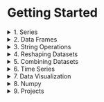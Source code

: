 # Getting Started

<details>
<summary>1. Series</summary>

- [ ] Attributes
- [ ] Methods
- [ ] Handling CSV files
- [ ] head() & tail()
- [ ] Sorting values in a Series
- [ ] Counting values in a Series
- [ ] Accessing elements via position
- [ ] Accessing elements via index

</details>

<details>
<summary>2. Data Frames</summary>

- [ ] Handling excel files
- [ ] Methods
- [ ] describe() & info()
- [ ] nlargest() & nsmallest()
- [ ] set_index() & reset_index()
- [ ] Removing columns/rows in a DataFrame with drop()
- [ ] Adding columns to a DataFrame
- [ ] dropna()
- [ ] fillna()
- [ ] .loc[]
- [ ] .iloc[]
- [ ] Broadcasting
- [ ] Conditions
- [ ] Multiple conditions
- [ ] between()
- [ ] isin(), isnull(), & notnull() 
- [ ] Renaming 
- [ ] apply() 
- [ ] map() & applymap() 
- [ ] astype() 
- [ ] replace() 
- [ ] where() 
- [ ] agg() 
- [ ] copy() 
- [ ] Multi-indexing 

</details>

<details>
<summary>3. String Operations</summary>

- [ ] .str 
- [ ] startswith() & endswith() 
- [ ] Index & columns 

</details>

<details>
<summary>4. Reshaping Datasets</summary>

- [ ] transpose() 
- [ ] stack() & unstack() 
- [ ] melt() 
- [ ] pivot() 
- [ ] pivot_table() 
- [ ] groupby() 

</details>

<details>
<summary>5. Combining Datasets</summary>

- [ ] concat() 
- [ ] merge() 
- [ ] Outer join 
- [ ] Inner join 
- [ ] Left & right join 
- [ ] Left & right (Minus) 
- [ ] Outer join (Minus) 
- [ ] Merging with different column names 

</details>

<details>
<summary>6. Time Series</summary>

- [ ] Timestamp & DatetimeIndex 
- [ ] date_range() 
- [ ] Period & PeriodIndex 
- [ ] Timedelta & TimedeltaIndex 
- [ ] Accessing time attributes through .dt 
- [ ] Timestamp methods & attributes 
- [ ] Time Series in files 
- [ ] loc[] & iloc[] with DatetimeIndex 
- [ ] reindex() 
- [ ] resample() 

</details>

<details>
<summary>7. Data Visualization </summary>

- [ ] Line plots 
- [ ] Bar plots 
- [ ] Histograms 
- [ ] Pie charts 
- [ ] Styles 
- [ ] Interactive plots 
- [ ] Scatter 
- [ ] Candlestick charts 
- [ ] Color by value 
- [ ] Bar Chart Race

</details>

<details>
<summary>8. Numpy</summary>

- [ ] Lists vs. NumPy arrays 
- [ ] What are arrays? 
- [ ] More information ℹ
- [ ] Array basics 
- [ ] Sorting and concatenating arrays 
- [ ] Getting the shape and size of an array 
- [ ] Reshaping an array 
- [ ] Adding a new axis to an array 
- [ ] Indexing and slicing 
- [ ] Creating arrays from existing data 
- [ ] Basic operations 
- [ ] Broadcasting 
- [ ] Matrices 
- [ ] Generating random numbers 
- [ ] Finding unique elements 
- [ ] Transposing and reshaping arrays 
- [ ] Reversing arrays 
- [ ] Reshaping & flattening multidimensional arrays 
- [ ] Saving & loading arrays 

</details>

<details>
<summary>9. Projects</summary>

- [ ] House Price Prediction 
- [ ] Classifiying Silhouettes of Vehicles 
- [ ] Vehicle Price Prediction 

</details>
